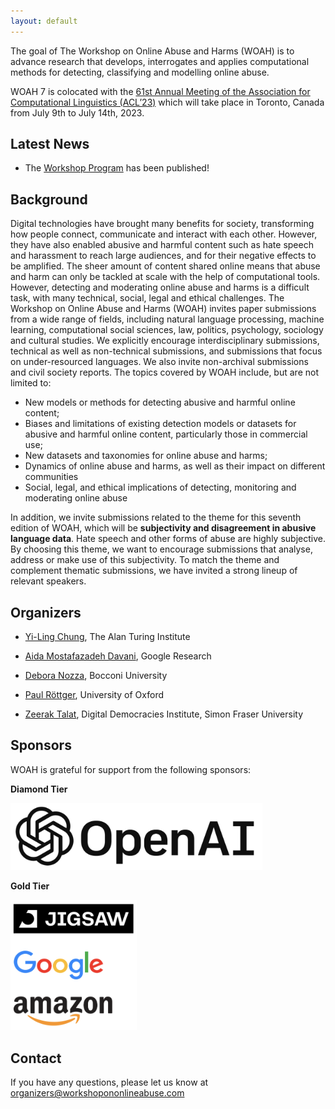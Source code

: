 ```yaml
---
layout: default
---
```


The goal of The Workshop on Online Abuse and Harms (WOAH) is to advance research that develops, interrogates and applies computational methods for detecting, classifying and modelling online abuse.

WOAH 7 is colocated with the [61st Annual Meeting of the Association for Computational Linguistics (ACL’23)](https://2023.aclweb.org/) which will take place in Toronto, Canada from July 9th to July 14th, 2023.

## Latest News
- The [Workshop Program](https://www.workshopononlineabuse.com/programme.html) has been published!

## Background

Digital technologies have brought many benefits for society, transforming how people connect, communicate and interact with each other. However, they have also enabled abusive and harmful content such as hate speech and harassment to reach large audiences, and for their negative effects to be amplified. The sheer amount of content shared online means that abuse and harm can only be tackled at scale with the help of computational tools. However, detecting and moderating online abuse and harms is a difficult task, with many technical, social, legal and ethical challenges.
The Workshop on Online Abuse and Harms (WOAH) invites paper submissions from a wide range of fields, including natural language processing, machine learning, computational social sciences, law, politics, psychology, sociology and cultural studies. We explicitly encourage interdisciplinary submissions, technical as well as non-technical submissions, and submissions that focus on under-resourced languages. We also invite non-archival submissions and civil society reports.
The topics covered by WOAH include, but are not limited to:
- New models or methods for detecting abusive and harmful online content;
- Biases and limitations of existing detection models or datasets for abusive and harmful online content, particularly those in commercial use;
- New datasets and taxonomies for online abuse and harms;
- Dynamics of online abuse and harms, as well as their impact on different communities
- Social, legal, and ethical implications of detecting, monitoring and moderating online abuse

In addition, we invite submissions related to the theme for this seventh edition of WOAH, which will be **subjectivity and disagreement in abusive language data**. Hate speech and other forms of abuse are highly subjective. By choosing this theme, we want to encourage submissions that analyse, address or make use of this subjectivity. To match the theme and complement thematic submissions, we have invited a strong lineup of relevant speakers.



## Organizers

- <p><a href="https://yilingchung.github.io/">Yi-Ling Chung</a>, The Alan Turing Institute</p>
- <p><a href="https://aidamd.github.io/">Aida Mostafazadeh Davani</a>, Google Research</p>
- <p><a href="https://deboranozza.com/">Debora Nozza</a>, Bocconi University</p>
- <p><a href="https://www.oii.ox.ac.uk/people/profiles/paul-rottger/">Paul Röttger</a>, University of Oxford</p>
- <p><a href="https://zeeraktalat.github.io/">Zeerak Talat</a>, Digital Democracies Institute, Simon Fraser University</p>

## Sponsors
WOAH is grateful for support from the following sponsors:

**Diamond Tier**

<img src="assets/img/diamond.png"  width="80%" height="80%">

**Gold Tier**

<img src="assets/img/gold.png"  width="40%" height="40%">


## Contact
If you have any questions, please let us know at <a href="mailto:organizers@workshopononlineabuse.com">organizers@workshopononlineabuse.com</a>
